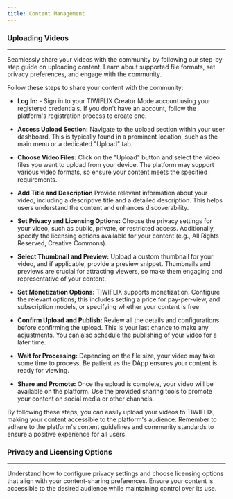 ```yaml
---
title: Content Management
---
```


### Uploading Videos

---

Seamlessly share your videos with the community by following our step-by-step guide on uploading content. Learn about supported file formats, set privacy preferences, and engage with the community.

Follow these steps to share your content with the community:

- **Log In:** - Sign in to your TIWIFLIX Creator Mode account using your registered credentials. If you don't have an account, follow the platform's registration process to create one.

- **Access Upload Section:** Navigate to the upload section within your user dashboard. This is typically found in a prominent location, such as the main menu or a dedicated "Upload" tab.
- **Choose Video Files:** Click on the "Upload" button and select the video files you want to upload from your device. The platform may support various video formats, so ensure your content meets the specified requirements.
- **Add Title and Description** Provide relevant information about your video, including a descriptive title and a detailed description. This helps users understand the content and enhances discoverability.
- **Set Privacy and Licensing Options:** Choose the privacy settings for your video, such as public, private, or restricted access. Additionally, specify the licensing options available for your content (e.g., All Rights Reserved, Creative Commons).
- **Select Thumbnail and Preview:** Upload a custom thumbnail for your video, and if applicable, provide a preview snippet. Thumbnails and previews are crucial for attracting viewers, so make them engaging and representative of your content.
- **Set Monetization Options:** TIWIFLIX supports monetization. Configure the relevant options; this includes setting a price for pay-per-view, and subscription models, or specifying whether your content is free.
- **Confirm Upload and Publish:** Review all the details and configurations before confirming the upload. This is your last chance to make any adjustments. You can also schedule the publishing of your video for a later time.
- **Wait for Processing:** Depending on the file size, your video may take some time to process. Be patient as the DApp ensures your content is ready for viewing.
- **Share and Promote:** Once the upload is complete, your video will be available on the platform. Use the provided sharing tools to promote your content on social media or other channels.

By following these steps, you can easily upload your videos to TIWIFLIX, making your content accessible to the platform's audience. Remember to adhere to the platform's content guidelines and community standards to ensure a positive experience for all users.

### Privacy and Licensing Options

---

Understand how to configure privacy settings and choose licensing options that align with your content-sharing preferences. Ensure your content is accessible to the desired audience while maintaining control over its use.

